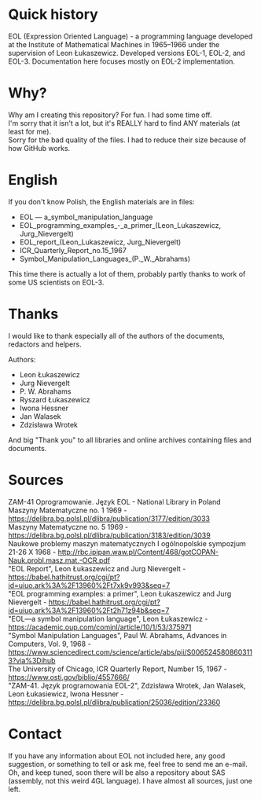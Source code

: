# Quick history
EOL (Expression Oriented Language) -  a programming language developed at the Institute of Mathematical Machines in 1965–1966 under the supervision of Leon Łukaszewicz. Developed versions EOL-1, EOL-2, and EOL-3. Documentation here focuses mostly on EOL-2 implementation.

# Why?
Why am I creating this repository? For fun. I had some time off.<br>
I'm sorry that it isn't a lot, but it's REALLY hard to find ANY materials (at least for me).<br>
Sorry for the bad quality of the files. I had to reduce their size because of how GitHub works.

# English
If you don't know Polish, the English materials are in files:
- EOL — a_symbol_manipulation_language
- EOL_programming_examples_-_a_primer\_(Leon_Lukaszewicz, Jurg_Nievergelt)
- EOL_report_(Leon_Lukaszewicz, Jurg_Nievergelt)
- ICR_Quarterly_Report_no.15_1967
- Symbol_Manipulation_Languages_(P._W._Abrahams)

This time there is actually a lot of them, probably partly thanks to work of some US scientists on EOL-3.

# Thanks
I would like to thank especially all of the authors of the documents, redactors and helpers. <br>

Authors:
- Leon Łukaszewicz
- Jurg Nievergelt
- P. W. Abrahams
- Ryszard Łukaszewicz
- Iwona Hessner
- Jan Walasek
- Zdzisława Wrotek

And big "Thank you" to all libraries and online archives containing files and documents.

# Sources
ZAM-41 Oprogramowanie. Język EOL - National Library in Poland  
Maszyny Matematyczne no. 1 1969 - https://delibra.bg.polsl.pl/dlibra/publication/3177/edition/3033  
Maszyny Matematyczne no. 5 1969 - https://delibra.bg.polsl.pl/dlibra/publication/3183/edition/3039  
Naukowe problemy maszyn matematycznych I ogólnopolskie sympozjum 21-26 X 1968 - http://rbc.ipipan.waw.pl/Content/468/gotCOPAN-Nauk.probl.masz.mat.-OCR.pdf  
"EOL Report", Leon Łukaszewicz and Jurg Nievergelt - https://babel.hathitrust.org/cgi/pt?id=uiuo.ark%3A%2F13960%2Ft7xk9v993&seq=7  
"EOL programming examples: a primer", Leon Łukaszewicz and Jurg Nievergelt - https://babel.hathitrust.org/cgi/pt?id=uiuo.ark%3A%2F13960%2Ft2h71z94b&seq=7  
"EOL—a symbol manipulation language", Leon Łukaszewicz - https://academic.oup.com/comjnl/article/10/1/53/375971  
"Symbol Manipulation Languages", Paul W. Abrahams, Advances in Computers, Vol. 9, 1968 - https://www.sciencedirect.com/science/article/abs/pii/S0065245808603113?via%3Dihub  
The University of Chicago, ICR Quarterly Report, Number 15, 1967 - https://www.osti.gov/biblio/4557666/  
"ZAM-41. Język programowania EOL-2", Zdzisława Wrotek, Jan Walasek, Leon Łukasiewicz, Iwona Hessner - https://delibra.bg.polsl.pl/dlibra/publication/25036/edition/23360  

# Contact
If you have any information about EOL not included here, any good suggestion, or something to tell or ask me, feel free to send me an e-mail.
Oh, and keep tuned, soon there will be also a repository about SAS (assembly, not this weird 4GL language). I have almost all sources, just one left.
